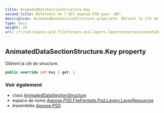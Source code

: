 ```yaml
---
title: AnimatedDataSectionStructure.Key
second_title: Référence de l'API Aspose.PSD pour .NET
description: AnimatedDataSectionStructure propriété. Obtient la clé de structure.
type: docs
weight: 20
url: /fr/net/aspose.psd.fileformats.psd.layers.layerresources/animateddatasectionstructure/key/
---
```

## AnimatedDataSectionStructure.Key property

Obtient la clé de structure.

```csharp
public override int Key { get; }
```

### Voir également

* class [AnimatedDataSectionStructure](../)
* espace de noms [Aspose.PSD.FileFormats.Psd.Layers.LayerResources](../../animateddatasectionstructure/)
* Assemblée [Aspose.PSD](../../../)


